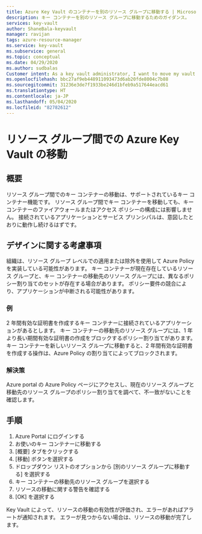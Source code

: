 ```yaml
---
title: Azure Key Vault のコンテナーを別のリソース グループに移動する | Microsoft Docs
description: キー コンテナーを別のリソース グループに移動するためのガイダンス。
services: key-vault
author: ShaneBala-keyvault
manager: ravijan
tags: azure-resource-manager
ms.service: key-vault
ms.subservice: general
ms.topic: conceptual
ms.date: 04/29/2020
ms.author: sudbalas
Customer intent: As a key vault administrator, I want to move my vault to another resource group.
ms.openlocfilehash: bbc27af9eb448911093473d6ab20fde8004c7b88
ms.sourcegitcommit: 31236e3de7f1933be246d1bfeb9a517644eacd61
ms.translationtype: HT
ms.contentlocale: ja-JP
ms.lasthandoff: 05/04/2020
ms.locfileid: "82782612"
---
```

# <a name="moving-an-azure-key-vault-across-resource-groups"></a>リソース グループ間での Azure Key Vault の移動

## <a name="overview"></a>概要

リソース グループ間でのキー コンテナーの移動は、サポートされているキー コンテナー機能です。 リソース グループ間でキー コンテナーを移動しても、キー コンテナーのファイアウォールまたはアクセス ポリシーの構成には影響しません。 接続されているアプリケーションとサービス プリンシパルは、意図したとおりに動作し続けるはずです。

## <a name="design-considerations"></a>デザインに関する考慮事項

組織は、リソース グループ レベルでの適用または除外を使用して Azure Policy を実装している可能性があります。 キー コンテナーが現在存在しているリソース グループと、キー コンテナーの移動先のリソース グループには、異なるポリシー割り当てのセットが存在する場合があります。 ポリシー要件の競合により、アプリケーションが中断される可能性があります。

### <a name="example"></a>例

2 年間有効な証明書を作成するキー コンテナーに接続されているアプリケーションがあるとします。 キー コンテナーの移動先のリソース グループには、1 年より長い期間有効な証明書の作成をブロックするポリシー割り当てがあります。 キー コンテナーを新しいリソース グループに移動すると、2 年間有効な証明書を作成する操作は、Azure Policy の割り当てによってブロックされます。

### <a name="solution"></a>解決策

Azure portal の Azure Policy ページにアクセスし、現在のリソース グループと移動先のリソース グループのポリシー割り当てを調べて、不一致がないことを確認します。

## <a name="procedure"></a>手順

1. Azure Portal にログインする
2. お使いのキー コンテナーに移動する
3. [概要] タブをクリックする
4. [移動] ボタンを選択する
5. ドロップダウン リストのオプションから [別のリソース グループに移動する] を選択する
6. キー コンテナーの移動先のリソース グループを選択する
7. リソースの移動に関する警告を確認する
8. [OK] を選択する

Key Vault によって、リソースの移動の有効性が評価され、エラーがあればアラートが通知されます。 エラーが見つからない場合は、リソースの移動が完了します。 
